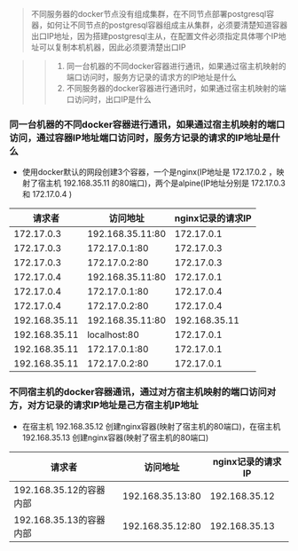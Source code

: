 > 不同服务器的docker节点没有组成集群，在不同节点部署postgresql容器，如何让不同节点的postgresql容器组成主从集群，必须要清楚知道容器出口IP地址，因为搭建postgresql主从，在配置文件必须指定具体哪个IP地址可以复制本机机器，因此必须要清楚出口IP

> > 01) 同一台机器的不同docker容器进行通讯，如果通过宿主机映射的端口访问时，服务方记录的请求方的IP地址是什么
> > 02) 不同服务器的docker容器进行通讯时，如果通过宿主机映射的端口访问时，出口IP是什么


### 同一台机器的不同docker容器进行通讯，如果通过宿主机映射的端口访问，通过容器IP地址端口访问时，服务方记录的请求的IP地址是什么

* 使用docker默认的网段创建3个容器，一个是nginx(IP地址是 172.17.0.2 ，映射了宿主机 192.168.35.11 的80端口)，两个是alpine(IP地址分别是 172.17.0.3 和 172.17.0.4 )

|      请求者    |      访问地址     | nginx记录的请求IP |
|    --------   |    ------------  | ------------   |
|   172.17.0.3  | 192.168.35.11:80 |   172.17.0.1   |
|   172.17.0.3  |   172.17.0.1:80  |   172.17.0.3   |
|   172.17.0.3  |   172.17.0.2:80  |   172.17.0.3   |
|   172.17.0.4  | 192.168.35.11:80 |   172.17.0.1   |
|   172.17.0.4  |   172.17.0.1:80  |   172.17.0.4   |
|   172.17.0.4  |   172.17.0.2:80  |   172.17.0.4   |
| 192.168.35.11 | 192.168.35.11:80 | 192.168.35.11  |
| 192.168.35.11 |   localhost:80   |   172.17.0.1   |
| 192.168.35.11 |   172.17.0.1:80  |   172.17.0.1   |
| 192.168.35.11 |   172.17.0.2:80  |   172.17.0.1   |


### 不同宿主机的docker容器通讯，通过对方宿主机映射的端口访问对方，对方记录的请求IP地址是己方宿主机IP地址
* 在宿主机 192.168.35.12 创建nginx容器(映射了宿主机的80端口)，在宿主机 192.168.35.13 创建nginx容器(映射了宿主机的80端口)

|         请求者         |     访问地址      | nginx记录的请求IP |
|  -------------------- | ---------------  | --------------  |
| 192.168.35.12的容器内部 | 192.168.35.13:80 |  192.168.35.12  |
| 192.168.35.13的容器内部 | 192.168.35.12:80 |  192.168.35.13  |
